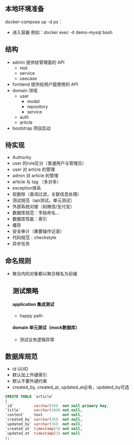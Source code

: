## 本地环境准备
docker-compose up -d
ps：
- 进入容器 例如：docker exec -it demo-mysql bash 
 
## 结构
- admin 提供给管理面的 API
    - rest
    - service
    - usecase
- forntend 提供给用户面使用的 API
- domain 领域
    - user 
        - modal
        - repository
        - service
    - auth
    - article
- bootstrap 项目启动

## 待实现
- Authority
- user 的role区分（普通用户与管理员）
- user 对 article 的管理
- admin 对 article 的管理
- article 与 tag （多对多）
- exception体系
- 软删除（查询过滤，关联信息处理）
- 测试规范（api测试，单元测试）
- 外部系统对接（如微信/支付宝）
- 数据库规范：字段命名...
- 数据库性能：索引
- 缓存
- 安全审计（重要操作记录）
- 代码规范：checkstyle
- 异步任务

## 命名规则
- 聚合内的对象都以聚合根名为前缀

  ## 测试策略
  #### application 集成测试
  - happy path
  #### domain 单元测试（mock数据库）
  - 测试业务逻辑异常

## 数据库规范
  - id UUID
  - 默认加上外键索引
  - 默认不要外键约束
  - created_by, created_at, updated_at必有，updated_by可选
  ```sql
  CREATE TABLE `article`
  (
  `id`         varchar(36)  not null primary key,
  `title`      varchar(100) not null,
  `content`    text         not null,
  `created_by` varchar(36)  not null,
  `updated_by` varchar(36)  not null,
  `created_at` timestamp(3) not null,
  `updated_at` timestamp(3) not null
  );
  ```
    
